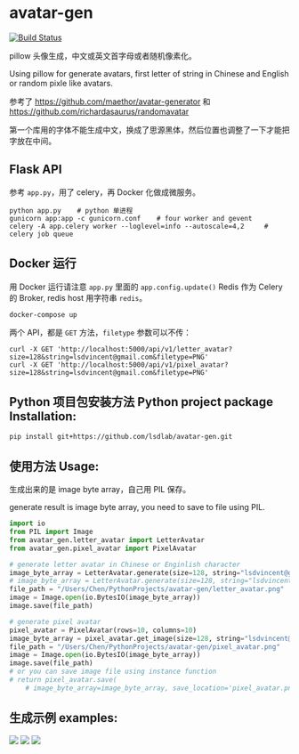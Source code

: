 # avatar-gen

[![Build Status](https://travis-ci.org/lsdlab/avatar-gen.svg?branch=master)](https://travis-ci.org/lsdlab/avatar-gen)

pillow 头像生成，中文或英文首字母或者随机像素化。

Using pillow for generate avatars, first letter of string in Chinese and English or random pixle like avatars.

参考了 https://github.com/maethor/avatar-generator 和 https://github.com/richardasaurus/randomavatar

第一个库用的字体不能生成中文，换成了思源黑体，然后位置也调整了一下才能把字放在中间。


## Flask API

参考 `app.py`，用了 celery，再 Docker 化做成微服务。

``` shell
python app.py    # python 单进程
gunicorn app:app -c gunicorn.conf    # four worker and gevent
celery -A app.celery worker --loglevel=info --autoscale=4,2     # celery job queue
```

## Docker 运行

用 Docker 运行请注意 `app.py` 里面的 `app.config.update()` Redis 作为 Celery 的 Broker,
redis host 用字符串 `redis`。

``` shell
docker-compose up
```

两个 API，都是 `GET` 方法，`filetype` 参数可以不传：

``` shell
curl -X GET 'http://localhost:5000/api/v1/letter_avatar?size=128&string=lsdvincent@gmail.com&filetype=PNG'
curl -X GET 'http://localhost:5000/api/v1/pixel_avatar?size=128&string=lsdvincent@gmail.com&filetype=PNG'
```


## Python 项目包安装方法 Python project package Installation:

``` shell
pip install git+https://github.com/lsdlab/avatar-gen.git
```


## 使用方法 Usage:

生成出来的是 image byte array，自己用 PIL 保存。

generate result is image byte array, you need to save to file using PIL.

``` python
import io
from PIL import Image
from avatar_gen.letter_avatar import LetterAvatar
from avatar_gen.pixel_avatar import PixelAvatar

# generate letter avatar in Chinese or Enginlish character
image_byte_array = LetterAvatar.generate(size=128, string="lsdvincent@gmail.com", filetype="PNG")
# image_byte_array = LetterAvatar.generate(size=128, string="lsdvincent@gmail.com", filetype="PNG")
file_path = "/Users/Chen/PythonProjects/avatar-gen/letter_avatar.png"
image = Image.open(io.BytesIO(image_byte_array))
image.save(file_path)

# generate pixel avatar
pixel_avatar = PixelAvatar(rows=10, columns=10)
image_byte_array = pixel_avatar.get_image(size=128, string="lsdvincent@gmail.com", filetype="PNG")
file_path = "/Users/Chen/PythonProjects/avatar-gen/pixel_avatar.png"
image = Image.open(io.BytesIO(image_byte_array))
image.save(file_path)
# or you can save image file using instance function
# return pixel_avatar.save(
    # image_byte_array=image_byte_array, save_location='pixel_avatar.png')
```


## 生成示例 examples:

![](http://breakwire.oss-cn-shanghai.aliyuncs.com/letter_avatar.png)
![](http://breakwire.oss-cn-shanghai.aliyuncs.com/letter_avatar_1.png)
![](http://breakwire.oss-cn-shanghai.aliyuncs.com/pixel_avatar.png)

